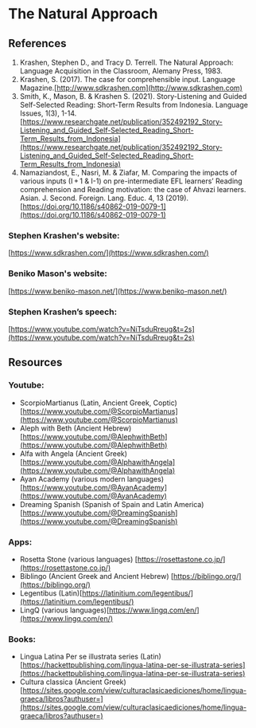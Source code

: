 # The Natural Approach

## References

1. Krashen, Stephen D., and Tracy D. Terrell. The Natural Approach: Language Acquisition in the Classroom, Alemany Press, 1983.
2. Krashen, S. (2017). The case for comprehensible input. Language Magazine.[http://www.sdkrashen.com](http://www.sdkrashen.com)
3. Smith, K., Mason, B. & Krashen S. (2021). Story-Listening and Guided Self-Selected Reading: Short-Term Results from Indonesia. Language Issues, 1(3), 1-14. [https://www.researchgate.net/publication/352492192_Story-Listening_and_Guided_Self-Selected_Reading_Short-Term_Results_from_Indonesia](https://www.researchgate.net/publication/352492192_Story-Listening_and_Guided_Self-Selected_Reading_Short-Term_Results_from_Indonesia)
4. Namaziandost, E., Nasri, M. & Ziafar, M. Comparing the impacts of various inputs (I + 1 & I-1) on pre-intermediate EFL learners’ Reading comprehension and Reading motivation: the case of Ahvazi learners. Asian. J. Second. Foreign. Lang. Educ. 4, 13 (2019). [https://doi.org/10.1186/s40862-019-0079-1](https://doi.org/10.1186/s40862-019-0079-1)

### Stephen Krashen's website:

[https://www.sdkrashen.com/](https://www.sdkrashen.com/)

### Beniko Mason's website:

[https://www.beniko-mason.net/](https://www.beniko-mason.net/)


### Stephen Krashen’s speech:
[https://www.youtube.com/watch?v=NiTsduRreug&t=2s](https://www.youtube.com/watch?v=NiTsduRreug&t=2s)

## Resources

### Youtube:

- ScorpioMartianus (Latin, Ancient Greek, Coptic)
[https://www.youtube.com/@ScorpioMartianus](https://www.youtube.com/@ScorpioMartianus)
- Aleph with Beth (Ancient Hebrew) [https://www.youtube.com/@AlephwithBeth](https://www.youtube.com/@AlephwithBeth)
- Alfa with Angela (Ancient Greek) [https://www.youtube.com/@AlphawithAngela](https://www.youtube.com/@AlphawithAngela)
- Ayan Academy (various modern languages) [https://www.youtube.com/@AyanAcademy](https://www.youtube.com/@AyanAcademy)
- Dreaming Spanish (Spanish of Spain and Latin America)[https://www.youtube.com/@DreamingSpanish](https://www.youtube.com/@DreamingSpanish)

### Apps:

- Rosetta Stone (various languages) [https://rosettastone.co.jp/](https://rosettastone.co.jp/)
- Biblingo (Ancient Greek and Ancient Hebrew) [https://biblingo.org/](https://biblingo.org/)
- Legentibus (Latin)[https://latinitium.com/legentibus/](https://latinitium.com/legentibus/)
- LingQ (various languages)[https://www.lingq.com/en/](https://www.lingq.com/en/)

### Books:

- Lingua Latina Per se illustrata series (Latin)
  [https://hackettpublishing.com/lingua-latina-per-se-illustrata-series](https://hackettpublishing.com/lingua-latina-per-se-illustrata-series)
- Cultura classica (Ancient Greek)  
  [https://sites.google.com/view/culturaclasicaediciones/home/lingua-graeca/libros?authuser=](https://sites.google.com/view/culturaclasicaediciones/home/lingua-graeca/libros?authuser=)
